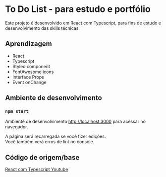 # To Do List -  para estudo e portfólio

Este projeto é desenvolvido em React com Typescript, para fins de estudo e desenvolvimento
das skills técnicas. 

## Aprendizagem

- React 
- Typescript
- Styled component
- FontAwesome icons
- Interface Props
- Event onChange


## Ambiente de desenvolvimento
### `npm start`

Ambiente de desenvolvimento [http://localhost:3000](http://localhost:3000) para acessar no navegador.

A página será recarregada se você fizer edições.\
Você também verá erros de lint no console.
<!-- infos react base create -->

## Código de origem/base 
[React com Typescript Youtube](https://www.youtube.com/watch?v=95sAtAareR8)